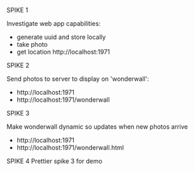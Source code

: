 SPIKE 1

Investigate web app capabilities:
- generate uuid and store locally
- take photo
- get location
http://localhost:1971


SPIKE 2 

Send photos to server to display on 'wonderwall':
- http://localhost:1971
- http://localhost:1971/wonderwall


SPIKE 3

Make wonderwall dynamic so updates when new photos arrive
- http://localhost:1971
- http://localhost:1971/wonderwall.html


SPIKE 4
Prettier spike 3 for demo



